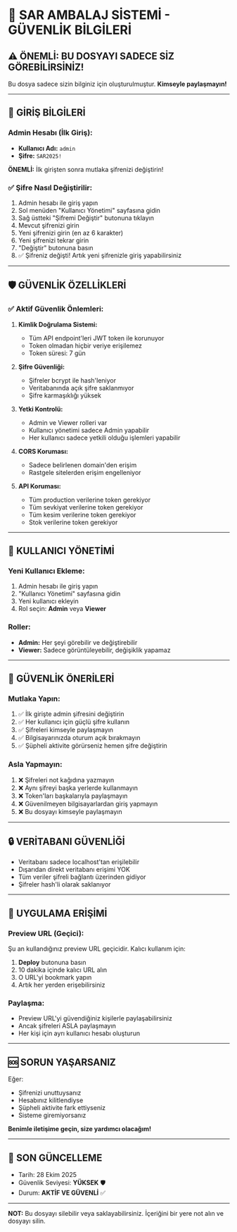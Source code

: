 # 🔐 SAR AMBALAJ SİSTEMİ - GÜVENLİK BİLGİLERİ

## ⚠️ ÖNEMLİ: BU DOSYAYI SADECE SİZ GÖREBİLİRSİNİZ!

Bu dosya sadece sizin bilginiz için oluşturulmuştur. **Kimseyle paylaşmayın!**

---

## 🔑 GİRİŞ BİLGİLERİ

### Admin Hesabı (İlk Giriş):
- **Kullanıcı Adı:** `admin`
- **Şifre:** `SAR2025!`

**ÖNEMLİ:** İlk girişten sonra mutlaka şifrenizi değiştirin!

### ✅ Şifre Nasıl Değiştirilir:
1. Admin hesabı ile giriş yapın
2. Sol menüden "Kullanıcı Yönetimi" sayfasına gidin
3. Sağ üstteki "Şifremi Değiştir" butonuna tıklayın
4. Mevcut şifrenizi girin
5. Yeni şifrenizi girin (en az 6 karakter)
6. Yeni şifrenizi tekrar girin
7. "Değiştir" butonuna basın
8. ✅ Şifreniz değişti! Artık yeni şifrenizle giriş yapabilirsiniz

---

## 🛡️ GÜVENLİK ÖZELLİKLERİ

### ✅ Aktif Güvenlik Önlemleri:

1. **Kimlik Doğrulama Sistemi:**
   - Tüm API endpoint'leri JWT token ile korunuyor
   - Token olmadan hiçbir veriye erişilemez
   - Token süresi: 7 gün

2. **Şifre Güvenliği:**
   - Şifreler bcrypt ile hash'leniyor
   - Veritabanında açık şifre saklanmıyor
   - Şifre karmaşıklığı yüksek

3. **Yetki Kontrolü:**
   - Admin ve Viewer rolleri var
   - Kullanıcı yönetimi sadece Admin yapabilir
   - Her kullanıcı sadece yetkili olduğu işlemleri yapabilir

4. **CORS Koruması:**
   - Sadece belirlenen domain'den erişim
   - Rastgele sitelerden erişim engelleniyor

5. **API Koruması:**
   - Tüm production verilerine token gerekiyor
   - Tüm sevkiyat verilerine token gerekiyor
   - Tüm kesim verilerine token gerekiyor
   - Stok verilerine token gerekiyor

---

## 👥 KULLANICI YÖNETİMİ

### Yeni Kullanıcı Ekleme:
1. Admin hesabı ile giriş yapın
2. "Kullanıcı Yönetimi" sayfasına gidin
3. Yeni kullanıcı ekleyin
4. Rol seçin: **Admin** veya **Viewer**

### Roller:
- **Admin:** Her şeyi görebilir ve değiştirebilir
- **Viewer:** Sadece görüntüleyebilir, değişiklik yapamaz

---

## 🚨 GÜVENLİK ÖNERİLERİ

### Mutlaka Yapın:
1. ✅ İlk girişte admin şifresini değiştirin
2. ✅ Her kullanıcı için güçlü şifre kullanın
3. ✅ Şifreleri kimseyle paylaşmayın
4. ✅ Bilgisayarınızda oturum açık bırakmayın
5. ✅ Şüpheli aktivite görürseniz hemen şifre değiştirin

### Asla Yapmayın:
1. ❌ Şifreleri not kağıdına yazmayın
2. ❌ Aynı şifreyi başka yerlerde kullanmayın
3. ❌ Token'ları başkalarıyla paylaşmayın
4. ❌ Güvenilmeyen bilgisayarlardan giriş yapmayın
5. ❌ Bu dosyayı kimseyle paylaşmayın

---

## 🔒 VERİTABANI GÜVENLİĞİ

- Veritabanı sadece localhost'tan erişilebilir
- Dışarıdan direkt veritabanı erişimi YOK
- Tüm veriler şifreli bağlantı üzerinden gidiyor
- Şifreler hash'li olarak saklanıyor

---

## 📱 UYGULAMA ERİŞİMİ

### Preview URL (Geçici):
Şu an kullandığınız preview URL geçicidir. Kalıcı kullanım için:

1. **Deploy** butonuna basın
2. 10 dakika içinde kalıcı URL alın
3. O URL'yi bookmark yapın
4. Artık her yerden erişebilirsiniz

### Paylaşma:
- Preview URL'yi güvendiğiniz kişilerle paylaşabilirsiniz
- Ancak şifreleri ASLA paylaşmayın
- Her kişi için ayrı kullanıcı hesabı oluşturun

---

## 🆘 SORUN YAŞARSANIZ

Eğer:
- Şifrenizi unuttuysanız
- Hesabınız kilitlendiyse
- Şüpheli aktivite fark ettiyseniz
- Sisteme giremiyorsanız

**Benimle iletişime geçin, size yardımcı olacağım!**

---

## 📝 SON GÜNCELLEME

- Tarih: 28 Ekim 2025
- Güvenlik Seviyesi: **YÜKSEK** 🛡️
- Durum: **AKTİF VE GÜVENLİ** ✅

---

**NOT:** Bu dosyayı silebilir veya saklayabilirsiniz. İçeriğini bir yere not alın ve dosyayı silin.
